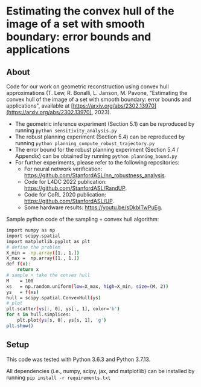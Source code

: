 # Estimating the convex hull of the image of a set with smooth boundary: error bounds and applications

## About

Code for our work on geometric reconstruction using convex hull approximations (T. Lew, R. Bonalli, L. Janson, M. Pavone, "Estimating the convex hull of the image of a set with smooth boundary: error bounds and applications", available at [https://arxiv.org/abs/2302.13970](https://arxiv.org/abs/2302.13970), 2023).
* The geometric inference experiment (Section 5.1) can be reproduced by running
``python sensitivity_analysis.py``
* The robust planning experiment (Section 5.4) can be reproduced by running
``python planning_compute_robust_trajectory.py``
* The error bound for the robust planning experiment (Section 5.4 / Appendix) can be obtained by running
``python planning_bound.py``
* For further experiments, please refer to the following repositories:
	* For neural network verification: https://github.com/StanfordASL/nn_robustness_analysis. 
	* Code for L4DC 2022 publication: https://github.com/StanfordASL/RandUP.
	* Code for CoRL 2020 publication: https://github.com/StanfordASL/UP.
	* Some hardware results: https://youtu.be/sDkblTwPuEg.

Sample python code of the sampling + convex hull algorithm:
```bash
import numpy as np
import scipy.spatial
import matplotlib.pyplot as plt
# define the problem
X_min = -np.array([1., 1.])
X_max =  np.array([1., 1.])
def f(x):
	return x
# sample + take the convex hull
M    = 100
xs   = np.random.uniform(low=X_max, high=X_min, size=(M, 2))
ys   = f(xs)
hull = scipy.spatial.ConvexHull(ys)
# plot
plt.scatter(ys[:, 0], ys[:, 1], color='b')
for s in hull.simplices:
	plt.plot(ys[s, 0], ys[s, 1], 'g')
plt.show()
```
## Setup
This code was tested with Python 3.6.3 and Python 3.7.13.

All dependencies (i.e., numpy, scipy, jax, and matplotlib) can be installed by running 
``
  pip install -r requirements.txt
``